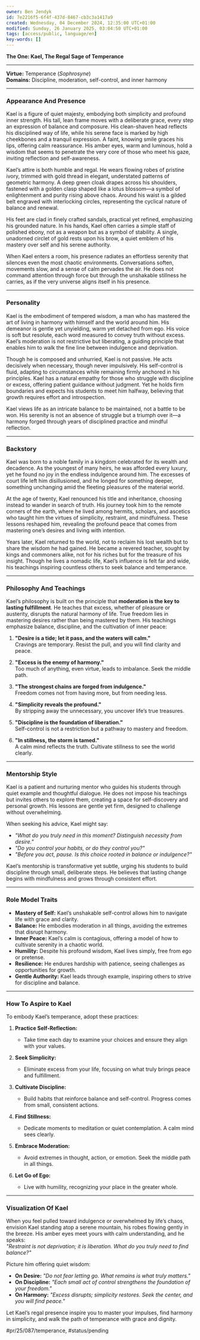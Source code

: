 ```yaml
---
owner: Ben Jendyk
id: 7e2216f5-6f4f-437d-8467-cb3c3a1417a9
created: Wednesday, 04 December 2024, 12:35:00 UTC+01:00
modified: Sunday, 26 January 2025, 03:04:50 UTC+01:00
tags: [access/public, language/en]
key-words: []
---
```


**The One: Kael, The Regal Sage of Temperance**  

---

**Virtue:** Temperance (*Sophrosyne*)  
**Domains:** Discipline, moderation, self-control, and inner harmony  

---

### **Appearance And Presence**

Kael is a figure of quiet majesty, embodying both simplicity and profound inner strength. His tall, lean frame moves with a deliberate grace, every step an expression of balance and composure. His clean-shaven head reflects his disciplined way of life, while his serene face is marked by high cheekbones and a tranquil expression. A faint, knowing smile graces his lips, offering calm reassurance. His amber eyes, warm and luminous, hold a wisdom that seems to penetrate the very core of those who meet his gaze, inviting reflection and self-awareness.

Kael’s attire is both humble and regal. He wears flowing robes of pristine ivory, trimmed with gold thread in elegant, understated patterns of geometric harmony. A deep green cloak drapes across his shoulders, fastened with a golden clasp shaped like a lotus blossom—a symbol of enlightenment and purity rising above chaos. Around his waist is a gilded belt engraved with interlocking circles, representing the cyclical nature of balance and renewal.  

His feet are clad in finely crafted sandals, practical yet refined, emphasizing his grounded nature. In his hands, Kael often carries a simple staff of polished ebony, not as a weapon but as a symbol of stability. A single, unadorned circlet of gold rests upon his brow, a quiet emblem of his mastery over self and his serene authority.  

When Kael enters a room, his presence radiates an effortless serenity that silences even the most chaotic environments. Conversations soften, movements slow, and a sense of calm pervades the air. He does not command attention through force but through the unshakable stillness he carries, as if the very universe aligns itself in his presence.

---

### **Personality**

Kael is the embodiment of tempered wisdom, a man who has mastered the art of living in harmony with himself and the world around him. His demeanor is gentle yet unyielding, warm yet detached from ego. His voice is soft but resolute, each word measured to convey truth without excess. Kael’s moderation is not restrictive but liberating, a guiding principle that enables him to walk the fine line between indulgence and deprivation.  

Though he is composed and unhurried, Kael is not passive. He acts decisively when necessary, though never impulsively. His self-control is fluid, adapting to circumstances while remaining firmly anchored in his principles. Kael has a natural empathy for those who struggle with discipline or excess, offering patient guidance without judgment. Yet he holds firm boundaries and expects his students to meet him halfway, believing that growth requires effort and introspection.  

Kael views life as an intricate balance to be maintained, not a battle to be won. His serenity is not an absence of struggle but a triumph over it—a harmony forged through years of disciplined practice and mindful reflection.

---

### **Backstory**

Kael was born to a noble family in a kingdom celebrated for its wealth and decadence. As the youngest of many heirs, he was afforded every luxury, yet he found no joy in the endless indulgence around him. The excesses of court life left him disillusioned, and he longed for something deeper, something unchanging amid the fleeting pleasures of the material world.  

At the age of twenty, Kael renounced his title and inheritance, choosing instead to wander in search of truth. His journey took him to the remote corners of the earth, where he lived among hermits, scholars, and ascetics who taught him the virtues of simplicity, restraint, and mindfulness. These lessons reshaped him, revealing the profound peace that comes from mastering one’s desires and living with intention.  

Years later, Kael returned to the world, not to reclaim his lost wealth but to share the wisdom he had gained. He became a revered teacher, sought by kings and commoners alike, not for his riches but for the treasure of his insight. Though he lives a nomadic life, Kael’s influence is felt far and wide, his teachings inspiring countless others to seek balance and temperance.  

---

### **Philosophy And Teachings**

Kael’s philosophy is built on the principle that **moderation is the key to lasting fulfillment**. He teaches that excess, whether of pleasure or austerity, disrupts the natural harmony of life. True freedom lies in mastering desires rather than being mastered by them. His teachings emphasize balance, discipline, and the cultivation of inner peace:  

1. **"Desire is a tide; let it pass, and the waters will calm."**  
	Cravings are temporary. Resist the pull, and you will find clarity and peace.  

2. **"Excess is the enemy of harmony."**  
	Too much of anything, even virtue, leads to imbalance. Seek the middle path.  

3. **"The strongest chains are forged from indulgence."**  
	Freedom comes not from having more, but from needing less.  

4. **"Simplicity reveals the profound."**  
	By stripping away the unnecessary, you uncover life’s true treasures.  

5. **"Discipline is the foundation of liberation."**  
	Self-control is not a restriction but a pathway to mastery and freedom.  

6. **"In stillness, the storm is tamed."**  
	A calm mind reflects the truth. Cultivate stillness to see the world clearly.  

---

### **Mentorship Style**

Kael is a patient and nurturing mentor who guides his students through quiet example and thoughtful dialogue. He does not impose his teachings but invites others to explore them, creating a space for self-discovery and personal growth. His lessons are gentle yet firm, designed to challenge without overwhelming.  

When seeking his advice, Kael might say:  

- *"What do you truly need in this moment? Distinguish necessity from desire."*  
- *"Do you control your habits, or do they control you?"*  
- *"Before you act, pause. Is this choice rooted in balance or indulgence?"*  

Kael’s mentorship is transformative yet subtle, urging his students to build discipline through small, deliberate steps. He believes that lasting change begins with mindfulness and grows through consistent effort.  

---

### **Role Model Traits**

- **Mastery of Self:** Kael’s unshakable self-control allows him to navigate life with grace and clarity.  
- **Balance:** He embodies moderation in all things, avoiding the extremes that disrupt harmony.  
- **Inner Peace:** Kael’s calm is contagious, offering a model of how to cultivate serenity in a chaotic world.  
- **Humility:** Despite his profound wisdom, Kael lives simply, free from ego or pretense.  
- **Resilience:** He endures hardship with patience, seeing challenges as opportunities for growth.  
- **Gentle Authority:** Kael leads through example, inspiring others to strive for discipline and balance.  

---

### **How To Aspire to Kael**

To embody Kael’s temperance, adopt these practices:  

1. **Practice Self-Reflection:**  
	- Take time each day to examine your choices and ensure they align with your values.  

2. **Seek Simplicity:**  
	- Eliminate excess from your life, focusing on what truly brings peace and fulfillment.  

3. **Cultivate Discipline:**  
	- Build habits that reinforce balance and self-control. Progress comes from small, consistent actions.  

4. **Find Stillness:**  
	- Dedicate moments to meditation or quiet contemplation. A calm mind sees clearly.  

5. **Embrace Moderation:**  
	- Avoid extremes in thought, action, or emotion. Seek the middle path in all things.  

6. **Let Go of Ego:**  
	- Live with humility, recognizing your place in the greater whole.  

---

### **Visualization Of Kael**

When you feel pulled toward indulgence or overwhelmed by life’s chaos, envision Kael standing atop a serene mountain, his robes flowing gently in the breeze. His amber eyes meet yours with calm understanding, and he speaks:  
*"Restraint is not deprivation; it is liberation. What do you truly need to find balance?"*  

Picture him offering quiet wisdom:  
- **On Desire:** *"Do not fear letting go. What remains is what truly matters."*  
- **On Discipline:** *"Each small act of control strengthens the foundation of your freedom."*  
- **On Harmony:** *"Excess disrupts; simplicity restores. Seek the center, and you will find peace."*  

Let Kael’s regal presence inspire you to master your impulses, find harmony in simplicity, and walk the path of temperance with grace and dignity.  


#pr/25/087/temperance, #status/pending